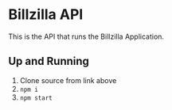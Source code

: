 # Billzilla API

This is the API that runs the Billzilla Application.

## Up and Running

1. Clone source from link above
2. `npm i`
3. `npm start`